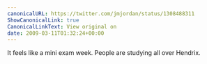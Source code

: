 ```yaml
---
canonicalURL: https://twitter.com/jmjordan/status/1308488311
ShowCanonicalLink: true
CanonicalLinkText: View original on
date: 2009-03-11T01:32:24+00:00
---
```

It feels like a mini exam week. People are studying all over Hendrix.